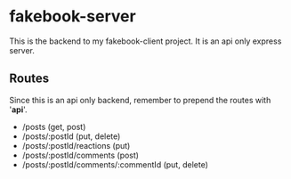 # fakebook-server

This is the backend to my fakebook-client project. It is an api only express server.

## Routes

Since this is an api only backend, remember to prepend the routes with '**api**'. 

- /posts (get, post) 
- /posts/:postId (put, delete)
- /posts/:postId/reactions (put)
- /posts/:postId/comments (post)
- /posts/:postId/comments/:commentId (put, delete)